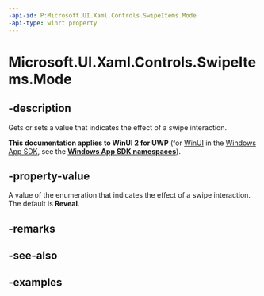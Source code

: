 ```yaml
---
-api-id: P:Microsoft.UI.Xaml.Controls.SwipeItems.Mode
-api-type: winrt property
---
```

<!-- Property syntax.
public SwipeMode Mode { get;  set; }
-->

# Microsoft.UI.Xaml.Controls.SwipeItems.Mode


## -description

Gets or sets a value that indicates the effect of a swipe interaction.


**This documentation applies to WinUI 2 for UWP** (for [WinUI](/windows/apps/winui/winui3/) in the [Windows App SDK](/windows/apps/windows-app-sdk/), see the **[Windows App SDK namespaces](/windows/windows-app-sdk/api/winrt/)**).

## -property-value

A value of the enumeration that indicates the effect of a swipe interaction. The default is **Reveal**.


## -remarks


## -see-also


## -examples


